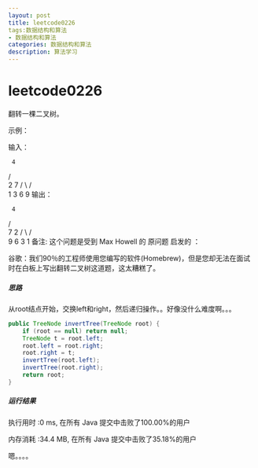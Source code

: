 ```yaml
---
layout: post
title: leetcode0226
tags:数据结构和算法
- 数据结构和算法
categories: 数据结构和算法
description: 算法学习
---
```

# leetcode0226

翻转一棵二叉树。

示例：

输入：

     4
   /   \
  2     7
 / \   / \
1   3 6   9
输出：

     4
   /   \
  7     2
 / \   / \
9   6 3   1
备注:
这个问题是受到 Max Howell 的 原问题 启发的 ：

谷歌：我们90％的工程师使用您编写的软件(Homebrew)，但是您却无法在面试时在白板上写出翻转二叉树这道题，这太糟糕了。



##### 思路

从root结点开始，交换left和right，然后递归操作。。好像没什么难度啊。。。



```java
public TreeNode invertTree(TreeNode root) {
    if (root == null) return null;
    TreeNode t = root.left;
    root.left = root.right;
    root.right = t;
    invertTree(root.left);
    invertTree(root.right);
    return root;
}
```

##### 运行结果

执行用时 :0 ms, 在所有 Java 提交中击败了100.00%的用户

内存消耗 :34.4 MB, 在所有 Java 提交中击败了35.18%的用户

嗯。。。。